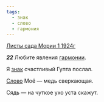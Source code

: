 ```yaml
---
tags:
  - знак
  - слово
  - гармония
---
```


[Листы сада Мории 1 1924г](https://127.0.0.1:4002/agni/1924)

___22___
Любите явления [гармонии](../../../tags/#гармония).   

Я [знак](../../../tags/#знак) счастливый Гупта послал.   

[Слово](../../../tags/#слово) Моё — медь сверкающая.   

Сядь — на чуткое ухо уста скажут.   

